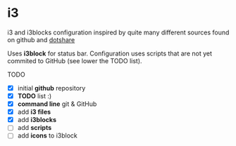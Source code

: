 # i3
i3 and i3blocks configuration inspired by quite many different sources found on github and [dotshare](http://dotshare.it/category/wms/i3)

Uses **i3block** for status bar. Configuration uses scripts that are not yet commited to GitHub (see lower the TODO list).

TODO
* [x] initial **github** repository
* [x] **TODO** list :)
* [x] **command line** git & GitHub
* [x] add **i3 files**
* [x] add **i3blocks**
* [ ] add **scripts**
* [ ] add **icons** to i3block
